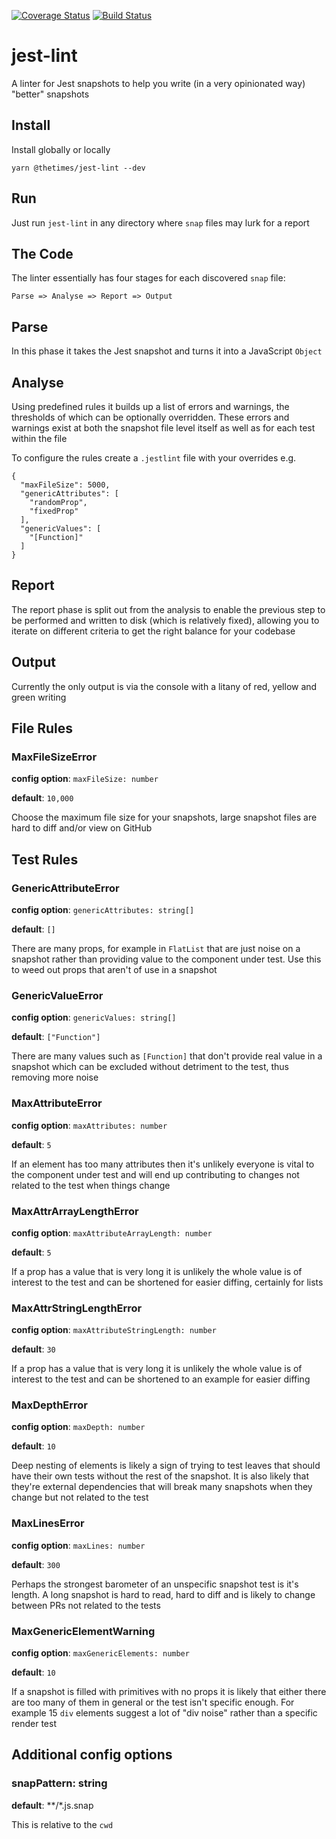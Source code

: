 [![Coverage Status](https://coveralls.io/repos/github/newsuk/jest-lint/badge.svg?branch=master)](https://coveralls.io/github/newsuk/jest-lint?branch=master)
[![Build Status](https://travis-ci.org/newsuk/jest-lint.svg?branch=master)](https://travis-ci.org/newsuk/jest-lint)

# jest-lint

A linter for Jest snapshots to help you write (in a very opinionated way) "better"
snapshots

## Install

Install globally or locally

```
yarn @thetimes/jest-lint --dev
```

## Run

Just run `jest-lint` in any directory where `snap` files may lurk for a report

## The Code

The linter essentially has four stages for each discovered `snap` file:

```
Parse => Analyse => Report => Output
```

## Parse

In this phase it takes the Jest snapshot and turns it into a JavaScript `Object`

## Analyse

Using predefined rules it builds up a list of errors and warnings, the thresholds
of which can be optionally overridden. These errors and warnings exist at both
the snapshot file level itself as well as for each test within the file

To configure the rules create a `.jestlint` file with your overrides e.g.

```
{
  "maxFileSize": 5000,
  "genericAttributes": [
    "randomProp",
    "fixedProp"
  ],
  "genericValues": [
    "[Function]"
  ]
}
```

## Report

The report phase is split out from the analysis to enable the previous step to be
performed and written to disk (which is relatively fixed), allowing you to iterate on
different criteria to get the right balance for your codebase

## Output

Currently the only output is via the console with a litany of red, yellow and
green writing

## File Rules

### MaxFileSizeError

**config option**: `maxFileSize: number`

**default**: `10,000`

Choose the maximum file size for your snapshots, large snapshot files are hard
to diff and/or view on GitHub

## Test Rules

### GenericAttributeError

**config option**: `genericAttributes: string[]`

**default**: `[]`

There are many props, for example in `FlatList` that are just noise on a snapshot
rather than providing value to the component under test. Use this to weed out
props that aren't of use in a snapshot

### GenericValueError

**config option**: `genericValues: string[]`

**default**: `["Function"]`

There are many values such as `[Function]` that don't provide real value in a
snapshot which can be excluded without detriment to the test, thus removing
more noise

### MaxAttributeError

**config option**: `maxAttributes: number`

**default**: `5`

If an element has too many attributes then it's unlikely everyone is vital
to the component under test and will end up contributing to changes not related
to the test when things change

### MaxAttrArrayLengthError

**config option**: `maxAttributeArrayLength: number`

**default**: `5`

If a prop has a value that is very long it is unlikely the whole value is of
interest to the test and can be shortened for easier diffing, certainly for lists

### MaxAttrStringLengthError

**config option**: `maxAttributeStringLength: number`

**default**: `30`

If a prop has a value that is very long it is unlikely the whole value is of
interest to the test and can be shortened to an example for easier diffing

### MaxDepthError

**config option**: `maxDepth: number`

**default**: `10`

Deep nesting of elements is likely a sign of trying to test leaves that should
have their own tests without the rest of the snapshot. It is also likely that
they're external dependencies that will break many snapshots when they change
but not related to the test

### MaxLinesError

**config option**: `maxLines: number`

**default**: `300`

Perhaps the strongest barometer of an unspecific snapshot test is it's length.
A long snapshot is hard to read, hard to diff and is likely to change between
PRs not related to the tests

### MaxGenericElementWarning

**config option**: `maxGenericElements: number`

**default**: `10`

If a snapshot is filled with primitives with no props it is likely that either
there are too many of them in general or the test isn't specific enough. For
example 15 `div` elements suggest a lot of "div noise" rather than a specific
render test

## Additional config options

### snapPattern: string

**default**: \*\*/\*.js.snap

This is relative to the `cwd`
